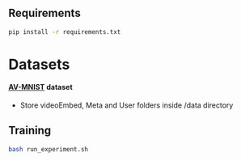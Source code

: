 ## Requirements

```bash
pip install -r requirements.txt
```

# Datasets

#### [AV-MNIST](https://arxiv.org/abs/1808.07275) dataset

- Store videoEmbed, Meta and User folders inside /data directory

## Training

```bash
bash run_experiment.sh
```
